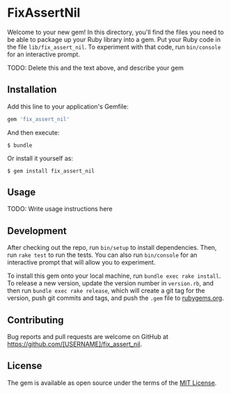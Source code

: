 # FixAssertNil

Welcome to your new gem! In this directory, you'll find the files you need to be able to package up your Ruby library into a gem. Put your Ruby code in the file `lib/fix_assert_nil`. To experiment with that code, run `bin/console` for an interactive prompt.

TODO: Delete this and the text above, and describe your gem

## Installation

Add this line to your application's Gemfile:

```ruby
gem 'fix_assert_nil'
```

And then execute:

    $ bundle

Or install it yourself as:

    $ gem install fix_assert_nil

## Usage

TODO: Write usage instructions here

## Development

After checking out the repo, run `bin/setup` to install dependencies. Then, run `rake test` to run the tests. You can also run `bin/console` for an interactive prompt that will allow you to experiment.

To install this gem onto your local machine, run `bundle exec rake install`. To release a new version, update the version number in `version.rb`, and then run `bundle exec rake release`, which will create a git tag for the version, push git commits and tags, and push the `.gem` file to [rubygems.org](https://rubygems.org).

## Contributing

Bug reports and pull requests are welcome on GitHub at https://github.com/[USERNAME]/fix_assert_nil.

## License

The gem is available as open source under the terms of the [MIT License](https://opensource.org/licenses/MIT).

